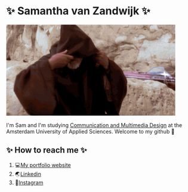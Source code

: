 # ✨ Samantha van Zandwijk ✨

![voortgang img](./images/hello.gif?raw=true)

I'm Sam and I'm studying [Communication and Multimedia Design](https://www.cmd-amsterdam.nl/) at the Amsterdam University of Applied Sciences. Welcome to my github 👀


## ✨ How to reach me ✨
1. 💻[My portfolio website](https://www.samanthavanzandwijk.com/)
2. 🌏[Linkedin](https://www.linkedin.com/in/samantha-van-zandwijk-277928199/)
3. 📸[Instagram](https://www.instagram.com/samantha_vz_/)



